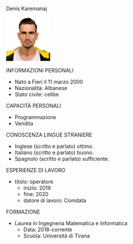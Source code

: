 Denis Karemanaj
 
 <img src="images/denis.JPG" width="120" >
 


INFORMAZIONI PERSONALI
- Nato a Fieri il 11 marzo 2000
- Nazionalità: Albanese
- Stato civile: celibe


CAPACITÀ PERSONALI
- Programmazione
- Vendita

CONOSCENZA LINGUE STRANIERE
- Inglese (scritto e parlato) ottimo. 
- Italiano (scritto e parlato) buono.
- Spagnolo (scritto e parlato) sufficiente.


ESPERIENZE DI LAVORO
- titolo: operatore
  - inizio: 2019
  - fine: 2020
  - datore di lavoro: Comdata
  
  
FORMAZIONE 
- Laurea in Ingegneria Matematica e Informatica
   - Data: 2018-corrente
   - Scuola: Università di Tirana

